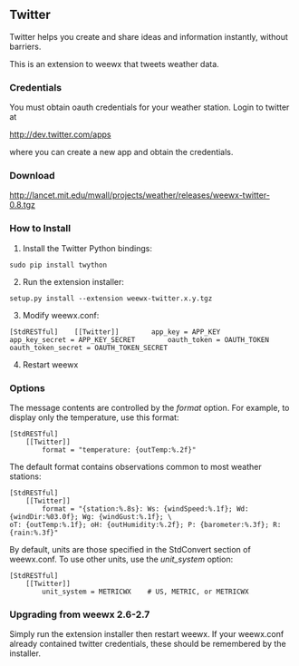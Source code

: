## Twitter

Twitter helps you create and share ideas and information instantly, without barriers.

This is an extension to weewx that tweets weather data.

### Credentials

You must obtain oauth credentials for your weather station.  Login to twitter at

http://dev.twitter.com/apps

where you can create a new app and obtain the credentials.

### Download

http://lancet.mit.edu/mwall/projects/weather/releases/weewx-twitter-0.8.tgz

### How to Install

1.  Install the Twitter Python bindings:

`sudo pip install twython`

2.  Run the extension installer:

`setup.py install --extension weewx-twitter.x.y.tgz`

3.  Modify weewx.conf:
~~~~
[StdRESTful]    [[Twitter]]        app_key = APP_KEY        app_key_secret = APP_KEY_SECRET        oauth_token = OAUTH_TOKEN        oauth_token_secret = OAUTH_TOKEN_SECRET
~~~~
4.  Restart weewx

### Options

The message contents are controlled by the _format_ option.  For example, to display only the temperature, use this format:
~~~~
[StdRESTful]
    [[Twitter]]
        format = "temperature: {outTemp:%.2f}"
~~~~
The default format contains observations common to most weather stations:
~~~~
[StdRESTful]
    [[Twitter]]
        format = "{station:%.8s}: Ws: {windSpeed:%.1f}; Wd: {windDir:%03.0f}; Wg: {windGust:%.1f}; \
oT: {outTemp:%.1f}; oH: {outHumidity:%.2f}; P: {barometer:%.3f}; R: {rain:%.3f}"
~~~~
By default, units are those specified in the StdConvert section of weewx.conf.  To use other units, use the _unit_system_ option:
~~~~
[StdRESTful]
    [[Twitter]]
        unit_system = METRICWX    # US, METRIC, or METRICWX
~~~~
### Upgrading from weewx 2.6-2.7

Simply run the extension installer then restart weewx.  If your weewx.conf already contained twitter credentials, these should be remembered by the installer.